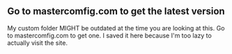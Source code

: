 ## Go to mastercomfig.com to get the latest version

My custom folder MIGHT be outdated at the time you are looking at this. Go to mastercomfig.com to get one. I saved it here because I'm too lazy to actually visit the site.
